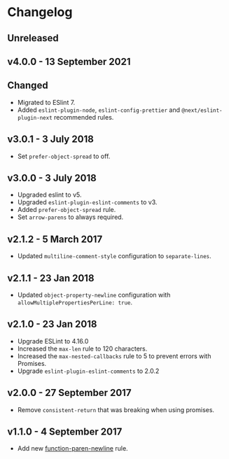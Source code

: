# Changelog

## Unreleased

## v4.0.0 - 13 September 2021

## Changed

-   Migrated to ESlint 7.
-   Added `eslint-plugin-node`, `eslint-config-prettier` and `@next/eslint-plugin-next` recommended rules.

## v3.0.1 - 3 July 2018

-   Set `prefer-object-spread` to off.

## v3.0.0 - 3 July 2018

-   Upgraded eslint to v5.
-   Upgraded `eslint-plugin-eslint-comments` to v3.
-   Added `prefer-object-spread` rule.
-   Set `arrow-parens` to always required.

## v2.1.2 - 5 March 2017

-   Updated `multiline-comment-style` configuration to `separate-lines`.

## v2.1.1 - 23 Jan 2018

-   Updated `object-property-newline` configuration with `allowMultiplePropertiesPerLine: true`.

## v2.1.0 - 23 Jan 2018

-   Upgrade ESLint to 4.16.0
-   Increased the `max-len` rule to 120 characters.
-   Increased the `max-nested-callbacks` rule to 5 to prevent errors with Promises.
-   Upgrade `eslint-plugin-eslint-comments` to 2.0.2

## v2.0.0 - 27 September 2017

-   Remove `consistent-return` that was breaking when using promises.

## v1.1.0 - 4 September 2017

-   Add new [function-paren-newline](https://eslint.org/docs/rules/function-paren-newline) rule.
